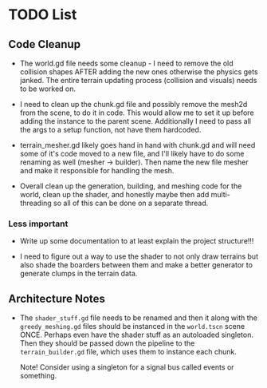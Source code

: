 # TODO List

## Code Cleanup

- The world.gd file needs some cleanup - I need to remove the old collision shapes AFTER adding the new ones otherwise the physics gets janked. The entire terrain updating process (collision and visuals) needs to be worked on.

- I need to clean up the chunk.gd file and possibly remove the mesh2d from the scene, to do it in code. This would allow me to set it up before adding the instance to the parent scene. Additionally I need to pass all the args to a setup function, not have them hardcoded.

- terrain_mesher.gd likely goes hand in hand with chunk.gd and will need some of it's code moved to a new file, and I'll likely have to do some renaming as well (mesher -> builder). Then name the new file mesher and make it responsible for handling the mesh.

- Overall clean up the generation, building, and meshing code for the world, clean up the shader, and honestly maybe then add multi-threading so all of this can be done on a separate thread.

### Less important

- Write up some documentation to at least explain the project structure!!!

- I need to figure out a way to use the shader to not only draw terrains but also shade the boarders between them and make a better generator to generate clumps in the terrain data.

## Architecture Notes

- The `shader_stuff.gd` file needs to be renamed and then it along with the `greedy_meshing.gd` files should be instanced in the `world.tscn` scene ONCE. Perhaps even have the shader stuff as an autoloaded singleton. Then they should be passed down the pipeline to the `terrain_builder.gd` file, which uses them to instance each chunk.

  Note! Consider using a singleton for a signal bus called events or something.
